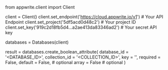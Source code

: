 from appwrite.client import Client

client = Client()
client.set_endpoint('https://cloud.appwrite.io/v1') # Your API Endpoint
client.set_project('5df5acd0d48c2') # Your project ID
client.set_key('919c2d18fb5d4...a2ae413da83346ad2') # Your secret API key

databases = Databases(client)

result = databases.create_boolean_attribute(
    database_id = '<DATABASE_ID>',
    collection_id = '<COLLECTION_ID>',
    key = '',
    required = False,
    default = False, # optional
    array = False # optional
)
